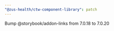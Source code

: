 ```yaml
---
"@zus-health/ctw-component-library": patch
---
```


Bump @storybook/addon-links from 7.0.18 to 7.0.20
